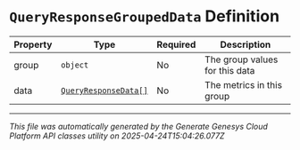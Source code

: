 # `QueryResponseGroupedData` Definition

| Property | Type | Required | Description |
|----------|------|----------|-------------|
| group | `object` | No | The group values for this data |
| data | [`QueryResponseData[]`](queryresponsedata-definition.md) | No | The metrics in this group |

---

*This file was automatically generated by the Generate Genesys Cloud Platform API classes utility on 2025-04-24T15:04:26.077Z*